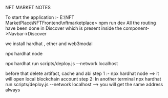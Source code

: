 NFT MARKET NOTES

To start the application :-  E:\NFT MarketPlace\NFTFrontend\nftmarketplace> npm run dev
All the routing have been done in Discover which is present inside the component->Navbar->Discover


<!-- For Connecting to the smart contract  -->
we install hardhat , ether and web3modal

<!-- For hardhat -->
npx hardhat node

npx hardhat run scripts/deploy.js --network localhost

 <!-- intsall :- npm i ipfs-http-client, npm i axios -->

 <!-- how to redeploy  -->
 before that delete artifact, cache and abi
 step 1 :- npx hardhat node   ==> it will open local blockchain account
 step 2: In another terminal npx hardhat run scripts/deploy.js --network localhost   --> you will get the same address always